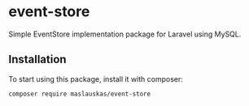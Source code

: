 # event-store

Simple EventStore implementation package for Laravel using MySQL.

## Installation

To start using this package, install it with composer:

```composer require maslauskas/event-store```